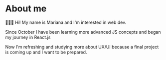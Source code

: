# About me

👩🏼‍💻 Hi! My name is Mariana and I'm interested in web dev.

Since October I have been learning more advanced JS concepts and began my journey in React.js

Now I'm refreshing and studying more about UX/UI because a final project is coming up and I want to be prepared.




